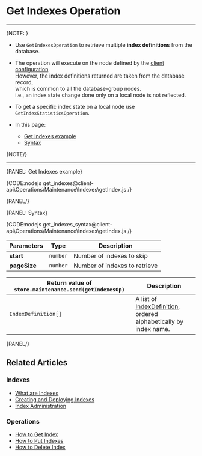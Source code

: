 # Get Indexes Operation

---

{NOTE: }

* Use `GetIndexesOperation` to retrieve multiple **index definitions** from the database.

* The operation will execute on the node defined by the [client configuration](../../../../client-api/configuration/load-balance/overview#client-logic-for-choosing-a-node).  
  However, the index definitions returned are taken from the database record,  
  which is common to all the database-group nodes.  
  i.e., an index state change done only on a local node is not reflected.

* To get a specific index state on a local node use `GetIndexStatisticsOperation`.

* In this page:
    * [Get Indexes example](../../../../client-api/operations/maintenance/indexes/get-indexes#get-indexes-example)
    * [Syntax](../../../../client-api/operations/maintenance/indexes/get-indexes#syntax)

{NOTE/}

---

{PANEL: Get Indexes example}

{CODE:nodejs get_indexes@client-api\Operations\Maintenance\Indexes\getIndex.js /}

{PANEL/}

{PANEL: Syntax}

{CODE:nodejs get_indexes_syntax@client-api\Operations\Maintenance\Indexes\getIndex.js /}

| Parameters | Type | Description |
| - | - | - |
| **start** | `number` | Number of indexes to skip |
| **pageSize** | `number` | Number of indexes to retrieve |

| Return value of `store.maintenance.send(getIndexesOp)` | Description |
| - | - |
| `IndexDefinition[]` | A list of [IndexDefinition](../../../../client-api/operations/maintenance/indexes/put-indexes#indexDefinition), <br>ordered alphabetically by index name. |

{PANEL/}

## Related Articles

### Indexes

- [What are Indexes](../../../../indexes/what-are-indexes)
- [Creating and Deploying Indexes](../../../../indexes/creating-and-deploying)
- [Index Administration](../../../../indexes/index-administration)

### Operations

- [How to Get Index](../../../../client-api/operations/maintenance/indexes/get-index)
- [How to Put Indexes](../../../../client-api/operations/maintenance/indexes/put-indexes)
- [How to Delete Index](../../../../client-api/operations/maintenance/indexes/delete-index)
